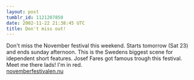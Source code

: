 ```yaml
---
layout: post
tumblr_id: 1121207850
date: 2002-11-22 21:38:45 UTC
title: Don't miss out!
---
```


Don't miss the November festival this weekend. Starts tomorrow (Sat 23) and ends sunday afternoon. This is the Swedens biggest scene for idependent short features. Josef Fares got famous trough this festival. 
<br/>
Meet me there lads! I'm in red.
<br/>
<a href="http://www.novemberfestivalen.nu" target="_blank">novemberfestivalen.nu</a>
